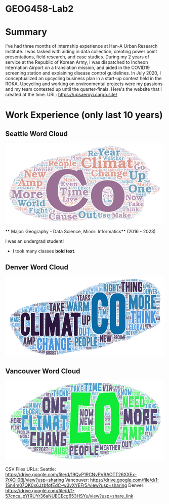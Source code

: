 # GEOG458-Lab2

# Summary

I've had three months of internship experience at Han-A Urban Research Institute. I was tasked with aiding in data collection, creating power point presentations, field research, and case studies. During my 2 years of service at the Republic of Korean Army, I was dispatched to Incheon Internation Airport on a translation mission, and aided in the COVID19 screening station and explaining disease control guidelines. In July 2020, I conceptualized an upcycling business plan in a start-up contest held in the ROKA. Upcycling and working on environmental projects were my passions and my team contested up until the quarter-finals. Here's the website that I created at the time.
URL: https://upsaeroyi.cargo.site/

# Work Experience (only last 10 years)

## Seattle Word Cloud
![Seattle](img/seattle_wc.png)

** Major: Geography - Data Science, Minor: Informatics** (2016 - 2023)

I was an undergrad student!

- I took many classes **bold text**.

## Denver Word Cloud
![Denver](img/denver_wc.png)

## Vancouver Word Cloud
![Vancouver](img/vancouver_wc.png)


CSV Files URLs:
Seattle: https://drive.google.com/file/d/19QyP1RCNvPV9AOTT26XXEx-7rXCii0Bj/view?usp=sharing
Vancouver: https://drive.google.com/file/d/1-1Sn4m07QK0x6JzbfqfEdC-w3vXYEFr5/view?usp=sharing
Denver: https://drive.google.com/file/d/1-57cnca_pYfRUYr36aNUECEcg653HSYu/view?usp=share_link
